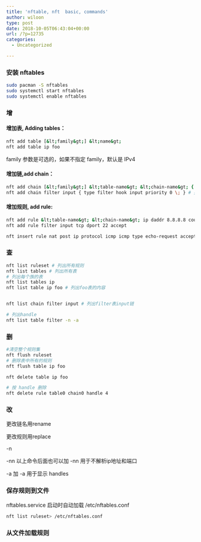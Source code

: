 ```yaml
---
title: 'nftable, nft  basic, commands'
author: wiloon
type: post
date: 2018-10-05T06:43:04+00:00
url: /?p=12735
categories:
  - Uncategorized

---
```

### 安装 nftables

```bash
sudo pacman -S nftables
sudo systemctl start nftables
sudo systemctl enable nftables
```

### 增

#### 增加表, Adding tables：

```bash
nft add table [&lt;family&gt;] &lt;name&gt;
nft add table ip foo
```

family 参数是可选的，如果不指定 family，默认是 IPv4

#### 增加链,add chain：

```bash
nft add chain [&lt;family&gt;] &lt;table-name&gt; &lt;chain-name&gt; { type &lt;type&gt; hook &lt;hook&gt; priority &lt;value&gt; \; [policy &lt;policy&gt;] }
nft add chain filter input { type filter hook input priority 0 \; } # 要和hook（钩子）相关连
```

#### 增加规则, add rule:

```bash
nft add rule &lt;table-name&gt; &lt;chain-name&gt; ip daddr 8.8.8.8 counter
nft add rule filter input tcp dport 22 accept

nft insert rule nat post ip protocol icmp icmp type echo-request accept
```

### 查

```bash
nft list ruleset # 列出所有规则
nft list tables # 列出所有表
# 列出每个族的表
nft list tables ip
nft list table ip foo # 列出foo表的内容


nft list chain filter input # 列出filter表input链

# 列出handle
nft list table filter -n -a
```

### 删

```bash
#清空整个规则集
nft flush ruleset
# 删除表中所有的规则
nft flush table ip foo

nft delete table ip foo

# 按 handle 删除
nft delete rule table0 chain0 handle 4
```

### 改

更改链名用rename
  
更改规则用replace

-n
  
-nn 以上命令后面也可以加 -nn 用于不解析ip地址和端口
  
-a 加 -a 用于显示 handles

### 保存规则到文件

nftables.service 启动时自动加载 /etc/nftables.conf

```bash
nft list ruleset> /etc/nftables.conf
```

### 从文件加载规则

```bashnft -f /etc/nftables.conf
```